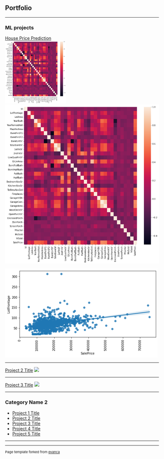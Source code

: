 ## Portfolio

---

### ML projects 

[House Price Prediction](https://github.com/SathyapriyaSubramaniam/House-Price-Prediction-Kaggle-competition/blob/main/improve-score-by-eda-feature-engg-house-price.ipynb)
<br>
<img src="https://github.com/SathyapriyaSubramaniam/priya.github.io/blob/main/images/House%20price%20img1.png" alt="Correlation Matrix" width="200"/>
![](https://github.com/SathyapriyaSubramaniam/priya.github.io/blob/main/images/House%20price%20img1.png "Correlation Matrix")

![](https://github.com/SathyapriyaSubramaniam/priya.github.io/blob/main/images/House%20price%20img8.png "Target bivariate Analysis")

---
[Project 2 Title](/pdf/sample_presentation.pdf)
<img src="images/dummy_thumbnail.jpg?raw=true"/>


---
[Project 3 Title](http://example.com/)
<img src="images/dummy_thumbnail.jpg?raw=true"/>

---

### Category Name 2

- [Project 1 Title](http://example.com/)
- [Project 2 Title](http://example.com/)
- [Project 3 Title](http://example.com/)
- [Project 4 Title](http://example.com/)
- [Project 5 Title](http://example.com/)

---




---
<p style="font-size:11px">Page template forked from <a href="https://github.com/evanca/quick-portfolio">evanca</a></p>
<!-- Remove above link if you don't want to attibute -->
